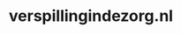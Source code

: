 ---
layout: post
title:  "verspillingindezorg.nl"
internal_url:  "/dutchgov/verspillingindezorg.nl.html"
categories: dutchgov
---